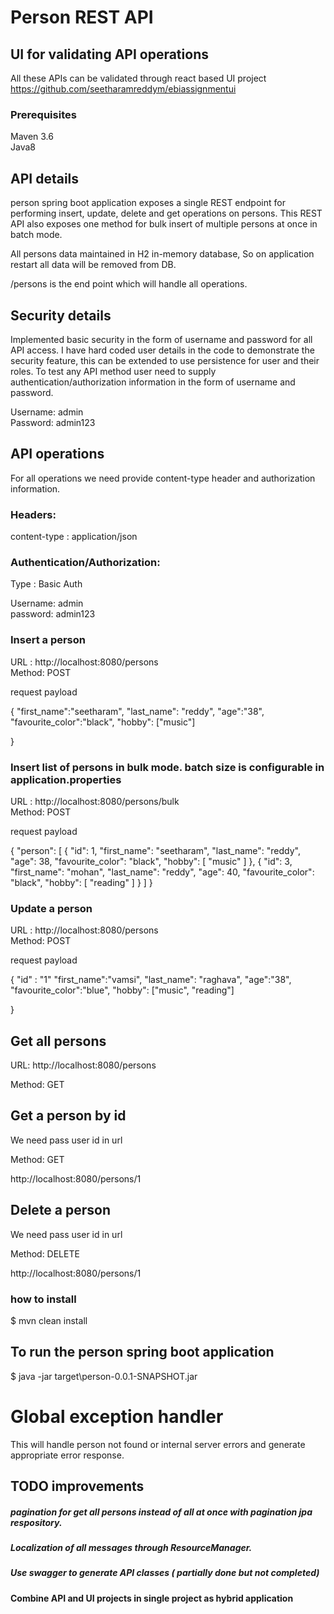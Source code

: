 # Person REST API

## UI for validating API operations

All these APIs can be validated through react based UI project https://github.com/seetharamreddym/ebiassignmentui

### Prerequisites
Maven 3.6  <br/>
Java8

## API details

person spring boot application exposes a single REST endpoint for performing insert, update, delete and get operations on persons.
This REST API also exposes one method for bulk insert of multiple persons at once in batch mode.

All persons data maintained in H2 in-memory database, So on application restart all data will be removed from DB.

/persons is the end point which will handle all operations.

## Security details

Implemented  basic  security in the form of username and password for all API access. 
I have hard coded user details in the code to demonstrate the security feature, this can be extended to use persistence for user and their roles.
To test any API method user need to supply authentication/authorization information in the form of username and password.

Username:  admin <br/>
Password:  admin123



## API operations  

For all operations we need provide content-type header and authorization information.

### Headers:

content-type : application/json

### Authentication/Authorization:

Type : Basic Auth  

Username:  admin  <br/>
password:  admin123

### Insert a person 

URL :  http://localhost:8080/persons  
Method: POST

request payload

{
	"first_name":"seetharam",
	"last_name": "reddy",
	"age":"38",
	"favourite_color":"black",
	"hobby": ["music"]

}


### Insert list of persons in bulk mode. batch size is configurable in application.properties
 

URL :  http://localhost:8080/persons/bulk  
Method: POST

request payload

{
    "person": [
        {
            "id": 1,
            "first_name": "seetharam",
            "last_name": "reddy",
            "age": 38,
            "favourite_color": "black",
            "hobby": [
                "music"
            ]
        },
        {
            "id": 3,
            "first_name": "mohan",
            "last_name": "reddy",
            "age": 40,
            "favourite_color": "black",
            "hobby": [
                "reading"
            ]
        }
    ]
}


### Update a person 

URL :  http://localhost:8080/persons  
Method: POST

request payload

{   "id" : "1"
	"first_name":"vamsi",
	"last_name": "raghava",
	"age":"38",
	"favourite_color":"blue",
	"hobby": ["music", "reading"]

}


## Get all persons 

URL:  http://localhost:8080/persons

Method: GET

## Get a person by id

We need pass  user id in url

Method: GET

http://localhost:8080/persons/1

## Delete a person

We need pass  user id in url

Method: DELETE

http://localhost:8080/persons/1


### how to install 

$ mvn clean install

## To run the person spring boot application

$ java -jar target\person-0.0.1-SNAPSHOT.jar



# Global exception handler

This will handle person not found or internal server errors and generate appropriate error response.


## TODO improvements

##### pagination for get all persons instead of all at once with pagination jpa respository.
##### Localization of all  messages through ResourceManager.
##### Use swagger to generate API classes ( partially done but not completed)
#### Combine API and UI projects in single project as hybrid application

